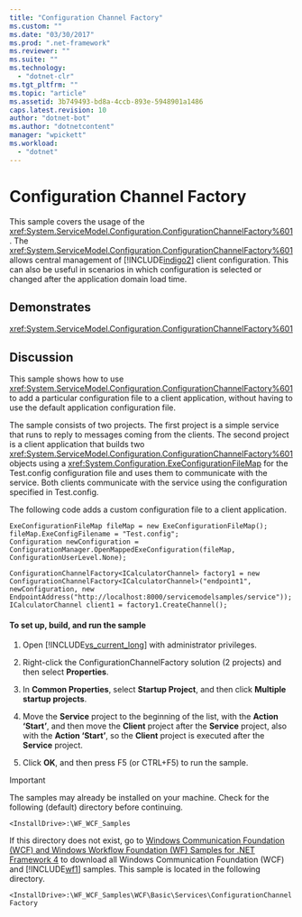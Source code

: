 ```yaml
---
title: "Configuration Channel Factory"
ms.custom: ""
ms.date: "03/30/2017"
ms.prod: ".net-framework"
ms.reviewer: ""
ms.suite: ""
ms.technology: 
  - "dotnet-clr"
ms.tgt_pltfrm: ""
ms.topic: "article"
ms.assetid: 3b749493-bd8a-4ccb-893e-5948901a1486
caps.latest.revision: 10
author: "dotnet-bot"
ms.author: "dotnetcontent"
manager: "wpickett"
ms.workload: 
  - "dotnet"
---
```

# Configuration Channel Factory
This sample covers the usage of the <xref:System.ServiceModel.Configuration.ConfigurationChannelFactory%601>. The <xref:System.ServiceModel.Configuration.ConfigurationChannelFactory%601> allows central management of [!INCLUDE[indigo2](../../../../includes/indigo2-md.md)] client configuration. This can also be useful in scenarios in which configuration is selected or changed after the application domain load time.  
  
## Demonstrates  
 <xref:System.ServiceModel.Configuration.ConfigurationChannelFactory%601>  
  
## Discussion  
 This sample shows how to use <xref:System.ServiceModel.Configuration.ConfigurationChannelFactory%601> to add a particular configuration file to a client application, without having to use the default application configuration file.  
  
 The sample consists of two projects. The first project is a simple service that runs to reply to messages coming from the clients. The second project is a client application that builds two <xref:System.ServiceModel.Configuration.ConfigurationChannelFactory%601> objects using a <xref:System.Configuration.ExeConfigurationFileMap> for the Test.config configuration file and uses them to communicate with the service. Both clients communicate with the service using the configuration specified in Test.config.  
  
 The following code adds a custom configuration file to a client application.  
  
```  
ExeConfigurationFileMap fileMap = new ExeConfigurationFileMap();  
fileMap.ExeConfigFilename = "Test.config";  
Configuration newConfiguration = ConfigurationManager.OpenMappedExeConfiguration(fileMap, ConfigurationUserLevel.None);  
  
ConfigurationChannelFactory<ICalculatorChannel> factory1 = new ConfigurationChannelFactory<ICalculatorChannel>("endpoint1", newConfiguration, new EndpointAddress("http://localhost:8000/servicemodelsamples/service"));  
ICalculatorChannel client1 = factory1.CreateChannel();  
```  
  
#### To set up, build, and run the sample  
  
1.  Open [!INCLUDE[vs_current_long](../../../../includes/vs-current-long-md.md)] with administrator privileges.  
  
2.  Right-click the ConfigurationChannelFactory solution (2 projects) and then select **Properties**.  
  
3.  In **Common Properties**, select **Startup Project**, and then click **Multiple startup projects**.  
  
4.  Move the **Service** project to the beginning of the list, with the **Action ‘Start’**, and then move the **Client** project after the **Service** project, also with the **Action ‘Start’**, so the **Client** project is executed after the **Service** project.  
  
5.  Click **OK**, and then press F5 (or CTRL+F5) to run the sample.  
  
> [!IMPORTANT]
>  The samples may already be installed on your machine. Check for the following (default) directory before continuing.  
>   
>  `<InstallDrive>:\WF_WCF_Samples`  
>   
>  If this directory does not exist, go to [Windows Communication Foundation (WCF) and Windows Workflow Foundation (WF) Samples for .NET Framework 4](http://go.microsoft.com/fwlink/?LinkId=150780) to download all Windows Communication Foundation (WCF) and [!INCLUDE[wf1](../../../../includes/wf1-md.md)] samples. This sample is located in the following directory.  
>   
>  `<InstallDrive>:\WF_WCF_Samples\WCF\Basic\Services\ConfigurationChannelFactory`
